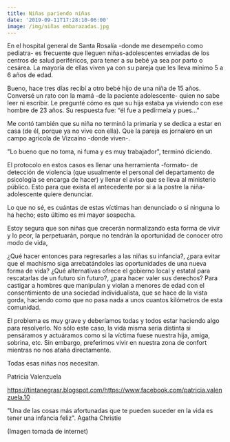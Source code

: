 ```yaml
---
title: Niñas pariendo niñas
date: '2019-09-11T17:28:10-06:00'
image: /img/niñas embarazadas.jpg
---
```

En el hospital general de Santa Rosalía -donde me desempeño como pediatra- es frecuente que lleguen niñas-adolescentes enviadas de los centros de salud periféricos, para tener a su bebé ya sea por parto o cesárea. La mayoría de ellas viven ya con su pareja que les lleva mínimo 5 a 6 años de edad. 

Bueno, hace tres días recibí a otro bebé hijo de una niña de 15 años. Conversé un rato con la mamá -de la paciente adolescente- quien no sabe leer ni escribir.                                                                                       Le pregunté cómo es que su hija estaba ya viviendo con ese hombre de 23 años. Su respuesta fue: “él fue a pedírmela y pues..."                         

Me contó también que su niña no terminó la primaria y se dedica a estar en casa (de él, porque ya no vive con ella). Que la pareja es jornalero en un campo agrícola de Vizcaíno -donde viven-.

"Lo bueno que no toma, ni fuma y es muy trabajador", terminó diciendo.

El protocolo en estos casos es llenar una herramienta -formato- de detección de violencia (que usualmente el personal del departamento de psicología se encarga de hacer) y llenar el aviso que se lleva al ministerio público. Esto para que exista el antecedente por si a la postre la niña-adolescente quiere denunciar.

Lo que no sé, es cuántas de estas víctimas han denunciado o si ninguna lo ha hecho; esto último es mi mayor sospecha. 

Estoy segura que son niñas que crecerán normalizando esta forma de vivir y lo peor, la perpetuarán, porque no tendrán la oportunidad de conocer otro modo de vida,

¿Qué hacer entonces para regresarles a las niñas su infancia?, ¿para evitar que el machismo siga arrebatándoles las oportunidades de una nueva forma de vida? ¿Qué alternativas ofrece el gobierno local y estatal para rescatarlas de un futuro sin futuro?, ¿para hacer valer sus derechos? Para castigar a hombres que manipulan y violan a menores de edad con el consentimiento de una sociedad individualista, que se hace de la vista gorda, haciendo como que no pasa nada a unos cuantos kilómetros de esta comunidad.

El problema es muy grave y deberíamos todas y todos estar haciendo algo para resolverlo. No sólo este caso, la vida misma sería distinta si pensáramos y actuáramos como si la víctima fuese nuestra hija, amiga, sobrina, etc. Sin embargo, preferimos vivir en nuestra zona de confort mientras no nos ataña directamente. 

Todas esas niñas nos necesitan. 

Patricia Valenzuela 

<https://tintanegrasr.blogspot.com/><https://www.facebook.com/patricia.valenzuela.10>

"Una de las cosas más afortunadas que te pueden suceder en la vida es tener una infancia feliz".  Agatha Christie

(Imagen tomada de internet)

